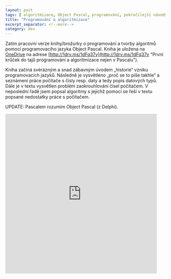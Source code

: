 ```yaml
---
layout: post
tags: [ algoritmizace, Object Pascal, programování, pokročilejší návody ]
title: "Programování a algoritmizace"
excerpt_separator: <!--more-->
category: dev
---
```


Zatím pracovní verze knihy/brožurky o programování a tvorby algoritmů pomocí programovacího jazyka Object Pascal. Kniha je uložena na [OneDrive](https://onedrive.live.com/ "Webový disk od firmy Microsoft") na adrese [http://1drv.ms/1dFq37v](http://1drv.ms/1dFq37v "První krůček do tajů programování a algoritmizace nejen v Pascalu").

<!--more-->

Kniha začíná svérázným a snad zábavným úvodem „historie“ vzniku programovacích jazyků. Následně je vysvětleno „proč se to píše takhle“ a seznámení práce počítače s čísly resp. daty a tedy popis datových typů. Dále je v textu vysvětlen problém zaokrouhlování čísel počítačem. V neposlední řadě jsem popsal algoritmy s jejichž pomocí se řeší v textu popsané nedostatky práce s počítačem.

UPDATE: Pascalem rozumím Object Pascal (z Delphi).

<iframe src="https://onedrive.live.com/embed?cid=EBD7AB323284C5B2&amp;resid=EBD7AB323284C5B2%218245&amp;authkey=&amp;em=2&amp;wdStartOn=1" width="476" height="500" frameborder="0"></iframe>